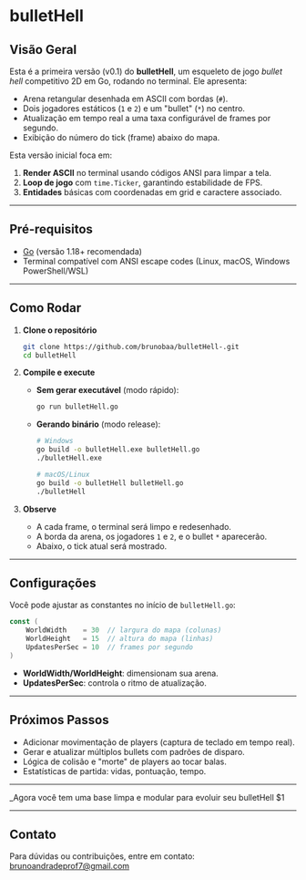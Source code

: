 # bulletHell

## Visão Geral

Esta é a primeira versão (v0.1) do **bulletHell**, um esqueleto de jogo *bullet hell* competitivo 2D em Go, rodando no terminal. Ele apresenta:

* Arena retangular desenhada em ASCII com bordas (`#`).
* Dois jogadores estáticos (`1` e `2`) e um "bullet" (`*`) no centro.
* Atualização em tempo real a uma taxa configurável de frames por segundo.
* Exibição do número do tick (frame) abaixo do mapa.

Esta versão inicial foca em:

1. **Render ASCII** no terminal usando códigos ANSI para limpar a tela.
2. **Loop de jogo** com `time.Ticker`, garantindo estabilidade de FPS.
3. **Entidades** básicas com coordenadas em grid e caractere associado.

---

## Pré-requisitos

* [Go](https://go.dev/dl/) (versão 1.18+ recomendada)
* Terminal compatível com ANSI escape codes (Linux, macOS, Windows PowerShell/WSL)

---

## Como Rodar

1. **Clone o repositório**

   ```bash
   git clone https://github.com/brunobaa/bulletHell-.git
   cd bulletHell
   ```

2. **Compile e execute**

   * **Sem gerar executável** (modo rápido):

     ```bash
     go run bulletHell.go
     ```

   * **Gerando binário** (modo release):

     ```bash
     # Windows
     go build -o bulletHell.exe bulletHell.go
     ./bulletHell.exe

     # macOS/Linux
     go build -o bulletHell bulletHell.go
     ./bulletHell
     ```

3. **Observe**

   * A cada frame, o terminal será limpo e redesenhado.
   * A borda da arena, os jogadores `1` e `2`, e o bullet `*` aparecerão.
   * Abaixo, o tick atual será mostrado.

---

## Configurações

Você pode ajustar as constantes no início de `bulletHell.go`:

```go
const (
    WorldWidth    = 30  // largura do mapa (colunas)
    WorldHeight   = 15  // altura do mapa (linhas)
    UpdatesPerSec = 10  // frames por segundo
)
```

* **WorldWidth/WorldHeight**: dimensionam sua arena.
* **UpdatesPerSec**: controla o ritmo de atualização.

---

## Próximos Passos

* Adicionar movimentação de players (captura de teclado em tempo real).
* Gerar e atualizar múltiplos bullets com padrões de disparo.
* Lógica de colisão e "morte" de players ao tocar balas.
* Estatísticas de partida: vidas, pontuação, tempo.

---

\_Agora você tem uma base limpa e modular para evoluir seu bulletHell \$1

---

## Contato

Para dúvidas ou contribuições, entre em contato: [brunoandradeprof7@gmail.com](mailto:brunoandradeprof7@gmail.com)
